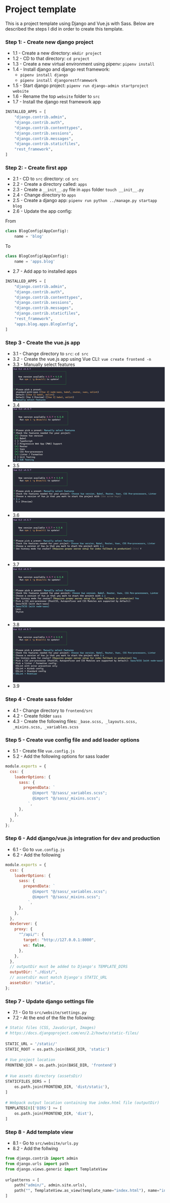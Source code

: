 # Project template

This is a project template using Django and Vue.js with Sass. Below are described the steps I did in order to create this template.

### Step 1: - Create new django project

- 1.1 - Create a new directory: `mkdir project`
- 1.2 - CD to that directory: `cd project`
- 1.3 - Create a new virtual environment using pipenv: `pipenv install`
- 1.4 - Install django and django rest framework:
  - `pipenv install django`
  - `pipenv install djangorestframework`
- 1.5 - Start django project: `pipenv run django-admin startproject website`
- 1.6 - Rename the top `website` folder to `src`
- 1.7 - Install the django rest framework app

```python
INSTALLED_APPS = [
    "django.contrib.admin",
    "django.contrib.auth",
    "django.contrib.contenttypes",
    "django.contrib.sessions",
    "django.contrib.messages",
    "django.contrib.staticfiles",
    "rest_framework",
]
```

### Step 2: - Create first app

- 2.1 - CD to `src` directory: `cd src`
- 2.2 - Create a directory called: `apps`
- 2.3 - Create a `__init__.py` file in `apps` folder `touch __init__.py`
- 2.4 - Change directory to `apps`
- 2.5 - Create a django app: `pipenv run python ../manage.py startapp blog`
- 2.6 - Update the app config:

From

```python
class BlogConfig(AppConfig):
    name = 'blog'
```

To

```python
class BlogConfig(AppConfig):
    name = 'apps.blog'
```

- 2.7 - Add app to installed apps

```python
INSTALLED_APPS = [
    "django.contrib.admin",
    "django.contrib.auth",
    "django.contrib.contenttypes",
    "django.contrib.sessions",
    "django.contrib.messages",
    "django.contrib.staticfiles",
    "rest_framework",
    "apps.blog.apps.BlogConfig",
]
```

### Step 3 - Create the vue.js app

- 3.1 - Change directory to `src`: `cd src`
- 3.2 - Create the vue.js app using Vue CLI: `vue create frontend -n`
- 3.3 - Manually select features
  ![3.3](images/3.3.png)
- 3.4
  ![3.4](images/3.4.png)
- 3.5
  ![3.5](images/3.5.png)
- 3.6
  ![3.6](images/3.6.png)
- 3.7
  ![3.7](images/3.7.png)
- 3.8
  ![3.8](images/3.8.png)
- 3.9

### Step 4 - Create sass folder

- 4.1 - Change directory to `frontend/src`
- 4.2 - Create folder `sass`
- 4.3 - Create the following files: `_base.scss, _layouts.scss, _mixins.scss, _variables.scss`

### Step 5 - Create vue config file and add loader options

- 5.1 - Create file `vue.config.js`
- 5.2 - Add the following options for sass loader

```js
module.exports = {
  css: {
    loaderOptions: {
      sass: {
        prependData: `
            @import "@/sass/_variables.scss";
            @import "@/sass/_mixins.scss";
          `,
      },
    },
  },
};
```

### Step 6 - Add django/vue.js integration for dev and production

- 6.1 - Go to `vue.config.js`
- 6.2 - Add the following

```js
module.exports = {
  css: {
    loaderOptions: {
      sass: {
        prependData: `
            @import "@/sass/_variables.scss";
            @import "@/sass/_mixins.scss";
          `,
      },
    },
  },
  devServer: {
    proxy: {
      "^/api/": {
        target: "http://127.0.0.1:8000",
        ws: false,
      },
    },
  },
  // outputDir must be added to Django's TEMPLATE_DIRS
  outputDir: "./dist/",
  // assetsDir must match Django's STATIC_URL
  assetsDir: "static",
};
```

### Step 7 - Update django settings file

- 7.1 - Go to `src/website/settings.py`
- 7.2 - At the end of the file the following:

```python
# Static files (CSS, JavaScript, Images)
# https://docs.djangoproject.com/en/2.2/howto/static-files/

STATIC_URL = '/static/'
STATIC_ROOT = os.path.join(BASE_DIR, 'static')

# Vue project location
FRONTEND_DIR = os.path.join(BASE_DIR, 'frontend')

# Vue assets directory (assetsDir)
STATICFILES_DIRS = [
    os.path.join(FRONTEND_DIR, 'dist/static'),
]

# Webpack output location containing Vue index.html file (outputDir)
TEMPLATES[0]['DIRS'] += [
    os.path.join(FRONTEND_DIR, 'dist'),
]
```

### Step 8 - Add template view

- 8.1 - Go to `src/website/urls.py`
- 8.2 - Add the follwing

```python
from django.contrib import admin
from django.urls import path
from django.views.generic import TemplateView

urlpatterns = [
    path("admin/", admin.site.urls),
    path("", TemplateView.as_view(template_name="index.html"), name="index.html"),
]

```
